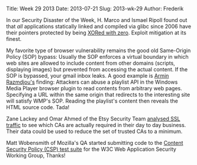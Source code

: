 Title: Week 29 2013
Date: 2013-07-21
Slug: 2013-wk-29
Author: Frederik

In our Security Disaster of the Week, H. Marco and Ismael Ripoll found
out that *all* applications statically linked and compiled via glibc
since 2006 have their pointers protected by being
[XORed with zero](http://hmarco.org/bugs/CVE-2013-4788.html).
Exploit mitigation at its finest.


My favorite type of browser vulnerability remains the
good old Same-Origin Policy (SOP) bypass: Usually the SOP enforces a
virtual boundary in which web sites are allowed to include content from
other domains (scripts, displaying images) but prevented from accessing
the actual content. If the SOP is bypassed, your gmail inbox leaks. A
good example is 
[Armin Razmdjou's](http://www.rawsec.net/wmp-vulnerability.html) finding:
Attackers can abuse a playlist API in the Windows Media Player browser plugin to
read contents from arbitrary web pages. Specifying a URL within the same
origin that redirects to the interesting site will satisfy WMP's SOP.
Reading the playlist's content then reveals the HTML source code. Tada!


Zane Lackey and Omar Ahmed of the Etsy Security Team
[analysed SSL traffic](http://codeascraft.com/2013/07/16/reducing-the-roots-of-some-evil/)
to see which CAs are actually required in their day to day business.
Their data could be used to reduce the set of trusted CAs to a minimum.


Matt Wobensmith of Mozilla's QA started submitting code to the [Content Security
Policy (CSP) test suite](http://webappsec-test.info/) for the W3C Web Application Security Working Group, Thanks!
